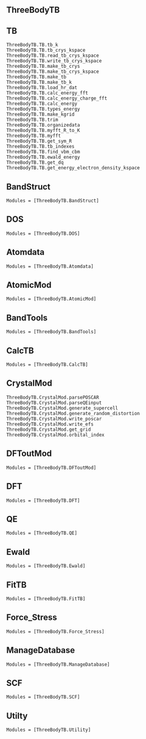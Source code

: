 ## ThreeBodyTB

## TB

```@docs
ThreeBodyTB.TB.tb_k
ThreeBodyTB.TB.tb_crys_kspace
ThreeBodyTB.TB.read_tb_crys_kspace
ThreeBodyTB.TB.write_tb_crys_kspace
ThreeBodyTB.TB.make_tb_crys
ThreeBodyTB.TB.make_tb_crys_kspace
ThreeBodyTB.TB.make_tb
ThreeBodyTB.TB.make_tb_k
ThreeBodyTB.TB.load_hr_dat
ThreeBodyTB.TB.calc_energy_fft
ThreeBodyTB.TB.calc_energy_charge_fft
ThreeBodyTB.TB.calc_energy
ThreeBodyTB.TB.types_energy
ThreeBodyTB.TB.make_kgrid
ThreeBodyTB.TB.trim
ThreeBodyTB.TB.organizedata
ThreeBodyTB.TB.myfft_R_to_K
ThreeBodyTB.TB.myfft
ThreeBodyTB.TB.get_sym_R
ThreeBodyTB.TB.tb_indexes
ThreeBodyTB.TB.find_vbm_cbm
ThreeBodyTB.TB.ewald_energy
ThreeBodyTB.TB.get_dq
ThreeBodyTB.TB.get_energy_electron_density_kspace

```

## BandStruct

```@autodocs
Modules = [ThreeBodyTB.BandStruct]
```

## DOS

```@autodocs
Modules = [ThreeBodyTB.DOS]
```

## Atomdata

```@autodocs
Modules = [ThreeBodyTB.Atomdata]
```

## AtomicMod

```@autodocs
Modules = [ThreeBodyTB.AtomicMod]
```

## BandTools

```@autodocs
Modules = [ThreeBodyTB.BandTools]
```

## CalcTB

```@autodocs
Modules = [ThreeBodyTB.CalcTB]
```

## CrystalMod

```@docs
ThreeBodyTB.CrystalMod.parsePOSCAR
ThreeBodyTB.CrystalMod.parseQEinput
ThreeBodyTB.CrystalMod.generate_supercell
ThreeBodyTB.CrystalMod.generate_random_distortion
ThreeBodyTB.CrystalMod.write_poscar
ThreeBodyTB.CrystalMod.write_efs
ThreeBodyTB.CrystalMod.get_grid
ThreeBodyTB.CrystalMod.orbital_index
```

## DFToutMod

```@autodocs
Modules = [ThreeBodyTB.DFToutMod]
```

## DFT

```@autodocs
Modules = [ThreeBodyTB.DFT]
```

## QE 

```@autodocs
Modules = [ThreeBodyTB.QE]
```

## Ewald

```@autodocs
Modules = [ThreeBodyTB.Ewald]
```

## FitTB

```@autodocs
Modules = [ThreeBodyTB.FitTB]
```


## Force_Stress

```@autodocs
Modules = [ThreeBodyTB.Force_Stress]
```

## ManageDatabase

```@autodocs
Modules = [ThreeBodyTB.ManageDatabase]
```

## SCF

```@autodocs
Modules = [ThreeBodyTB.SCF]
```

## Utilty

```@autodocs
Modules = [ThreeBodyTB.Utility]
```


